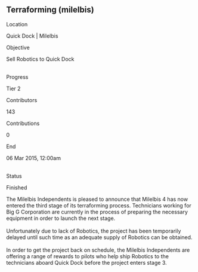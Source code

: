## Terraforming (milelbis)

Location

Quick Dock \| Milelbis

Objective

Sell Robotics to Quick Dock

\
Progress

Tier 2

Contributors

143

Contributions

0

End

06 Mar 2015, 12:00am

\
Status

Finished

The Milelbis Independents is pleased to announce that Milelbis 4 has now
entered the third stage of its terraforming process. Technicians working
for Big G Corporation are currently in the process of preparing the
necessary equipment in order to launch the next stage.\
\
Unfortunately due to lack of Robotics, the project has been temporarily
delayed until such time as an adequate supply of Robotics can be
obtained.\
\
In order to get the project back on schedule, the Milelbis Independents
are offering a range of rewards to pilots who help ship Robotics to the
technicians aboard Quick Dock before the project enters stage 3.
